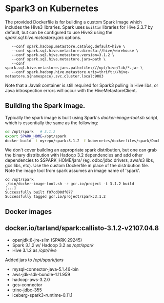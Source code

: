 Spark3 on Kubernetes
====================

The provided Dockerfile is for building a custom Spark Image which includes 
the Hive3 libraries. Spark uses `builtin` libraries for Hive 2.3.7 by default, 
but can be configured to use Hive3 using the *spark.sql.hive.metastore.jars* options.
```
   --conf spark.hadoop.metastore.catalog.default=hive \
   --conf spark.sql.hive.metastore.dir=s3a://hive/warehouse \
   --conf spark.sql.hive.metastore.version=3.1.2 \
   --conf spark.sql.hive.metastore.jars=path \
   --conf spark.sql.hive.metastore.jars.path=file:///opt/hive/lib/*.jar \
   --conf spark.hadoop.hive.metastore.uris=thrift://hive-metastore.${namespace}.svc.cluster.local:9083
```

Note that a Java8 container is still required for Spark3 pulling in Hive libs, or Java
introspection errors will occur with the HiveMetastoreClient.

## Building the Spark image.

Typically the spark image is built using Spark's *docker-image-tool.sh* script, 
which is essentially the same as the following:
```sh
cd /opt/spark   # 3.1.2
export SPARK_HOME=/opt/spark
docker build -t myrepo/spark:3.1.2 -f kubernetes/dockerfiles/spark/Dockerfile .
```
We don't cover building an appropriate spark distribution, but one can 
grab the binary distribution with Hadoop 3.2 dependencies and add other 
dependencies to $SPARK_HOME/jars/ (eg. odbc/jdbc drivers, aws/s3 libs, gcs libs, etc).
Use the custom Dockerfile in place of the distribution file.
Note the image tool from spark assumes an image name of 'spark'. 
```
cd /opt/spark
./bin/docker-image-tool.sh -r gcr.io/project -t 3.1.2 build
[...]
Successfully built f07cd00df877
Successfully tagged gcr.io/project/spark:3.1.2
```

## Docker images

## docker.io/tarland/spark:callisto-3.1.2-v2107.04.8

- openjdk:8-jre-slim (SPARK-29245)
- Spark 3.1.2 w/ Hadoop 3.2 as */opt/spark*
- Hive 3.1.2 as */opt/hive*

Added jars to */opt/spark/jars*
- mysql-connector-java-5.1.46-bin
- aws-jdk-sdk-bundle-1.11.959
- hadoop-aws-3.2.0
- gcs-connector
- trino-jdbc-355
- iceberg-spark3-runtime-0.11.1